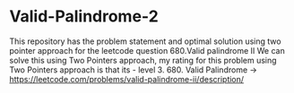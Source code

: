 # Valid-Palindrome-2
This repository has the problem statement and optimal solution using two pointer approach for the leetcode question 680.Valid palindrome II
 We can solve this using Two Pointers approach, my rating for this problem using Two Pointers approach is that its - level 3. 
 680. Valid Palindrome -> https://leetcode.com/problems/valid-palindrome-ii/description/
